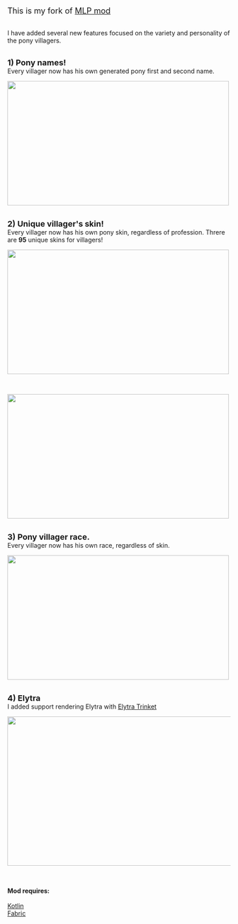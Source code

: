 <p><br /><span style="font-size: 18px;">This is my fork of <a href="https://www.curseforge.com/minecraft/mc-mods/mine-little-pony-fabric">MLP mod</a></span><br /><br /></p>

I have added several new features focused on the variety and personality of the pony villagers.

<p><span style="font-size: 14px;"><span class="Y2IQFc" lang="en"><br /><span style="font-size: 18px;"><strong>1) Pony names!</strong></span><br />Every villager now has his own generated pony first and second name.<br /></span></span></p>
<div class="spoiler">
<p><img src="https://raw.githubusercontent.com/dmkenza/MineLittlePony/1.18/photos/6.png" alt="" width="500" height="281" /></p>
</div>
<p>&nbsp;<br /><span style="font-size: 18px;"><strong>2) Unique villager's skin!</strong></span><br /><span style="font-size: 14px;">Every villager now has his own pony skin,&nbsp;</span><span class="Y2IQFc" lang="en"><span style="font-size: 14px;">regardless of profession. Threre are <strong>95</strong> unique skins for villagers!</span><br /></span></p>
<div class="spoiler">
<p><img src="https://raw.githubusercontent.com/dmkenza/MineLittlePony/1.18/photos/7.png" alt="" width="500" height="281" /></p>
<p>&nbsp;</p>
<p><img src="https://raw.githubusercontent.com/dmkenza/MineLittlePony/1.18/photos/8.png" alt="" width="500" height="281" /></p>
</div>
<p>&nbsp;<br /><span style="font-size: 18px;"><strong>3) Pony villager race.</strong><br /><span style="font-size: 14px;">Every villager now has his own race,&nbsp;<span class="Y2IQFc" lang="en">regardless of </span> skin.</span></span></p>
<div class="spoiler">
<p><img src="https://raw.githubusercontent.com/dmkenza/MineLittlePony/1.18/photos/1.png" alt="" width="500" height="281" /></p>
</div>
<p>&nbsp;<br /><span style="font-size: 18px;"><strong>4)&nbsp;Elytra&nbsp;</strong><br /> <span style="font-size: 14px;">I added support rendering Elytra with <a title="elytra-trinket-fabric" href="https://www.curseforge.com/minecraft/mc-mods/elytra-trinket-fabric">Elytra Trinket</a></span></span></p>
<div class="spoiler">
<p><img src="https://raw.githubusercontent.com/dmkenza/MineLittlePony/1.18/photos/11.png" alt="" width="600" height="337" /></p>
</div>
<p>&nbsp;<br /><br /><strong>Mod requires:<br /></strong><br /><a href="https://www.curseforge.com/minecraft/mc-mods/fabric-language-kotlin">Kotlin</a><br /><a title="Fabric" href="https://www.curseforge.com/minecraft/mc-mods/fabric-api">Fabric</a></p>
<p>&nbsp;</p>
